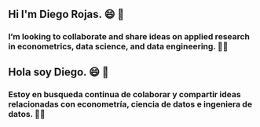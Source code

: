 ## Hi I'm Diego Rojas. 😄 👋 
### I’m looking to collaborate and share ideas on applied research in econometrics, data science, and data engineering.  🐼🐍

## Hola soy Diego. 😄 👋 
### Estoy en busqueda continua de colaborar y compartir ideas relacionadas con econometría, ciencia de datos  e ingeniera de datos.  🐼🐍




